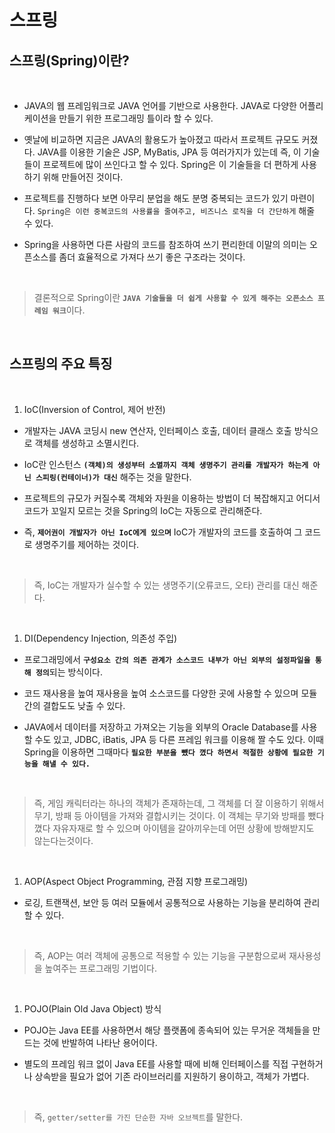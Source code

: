 # 스프링
## 스프링(Spring)이란?

<br>

- JAVA의 웹 프레임워크로 JAVA 언어를 기반으로 사용한다. JAVA로 다양한 어플리케이션을 만들기 위한 프로그래밍 틀이라 할 수 있다.
  
-  옛날에 비교하면 지금은 JAVA의 활용도가 높아졌고 따라서 프로젝트 규모도 커졌다. JAVA를 이용한 기술은 JSP, MyBatis, JPA 등 여러가지가 있는데 즉, 이 기술들이 프로젝트에 많이 쓰인다고 할 수 있다. Spring은 이 기술들을 더 편하게 사용하기 위해 만들어진 것이다.
  
- 프로젝트를 진행하다 보면 아무리 분업을 해도 분명 중복되는 코드가 있기 마련이다. `Spring은 이런 중복코드의 사용률을 줄여주고, 비즈니스 로직을 더 간단하게` 해줄 수 있다. 
  
- Spring을 사용하면 다른 사람의 코드를 참조하여 쓰기 편리한데 이말의 의미는 오픈소스를 좀더 효율적으로 가져다 쓰기 좋은 구조라는 것이다.

<br>

  > 결론적으로 Spring이란 <strong>`JAVA 기술들을 더 쉽게 사용할 수 있게 해주는 오픈소스 프레임 워크`</strong>이다.

<br>

## 스프링의 주요 특징

<br>

1. IoC(Inversion of Control, 제어 반전)

- 개발자는 JAVA 코딩시 new 연산자, 인터페이스 호출, 데이터 클래스 호출 방식으로 객체를 생성하고 소멸시킨다.

- IoC란 인스턴스 <strong>`(객체)의 생성부터 소멸까지 객체 생명주기 관리를 개발자가 하는게 아닌 스피링(컨테이너)가 대신`</strong> 해주는 것을 말한다.


- 프로젝트의 규모가 커질수록 객체와 자원을 이용하는 방법이 더 복잡해지고 어디서 코드가 꼬일지 모르는 것을 Spring의 IoC는 자동으로 관리해준다.

- 즉, <strong>`제어권이 개발자가 아닌 IoC에게 있으며`</strong> IoC가 개발자의 코드를 호출하여 그 코드로 생명주기를 제어하는 것이다.

<br>

> 즉, IoC는 개발자가 실수할 수 있는 생명주기(오류코드, 오타) 관리를 대신 해준다.

<br>

1. DI(Dependency Injection, 의존성 주입)

- 프로그래밍에서 <strong>`구성요소 간의 의존 관계가 소스코드 내부가 아닌 외부의 설정파일을 통해 정의`</strong>되는 방식이다.

- 코드 재사용을 높여 재사용을 높여 소스코드를 다양한 곳에 사용할 수 있으며 모듈간의 결합도도 낮출 수 있다.

- JAVA에서 데이터를 저장하고 가져오는 기능을 외부의 Oracle Database를 사용할 수도 있고, JDBC, iBatis, JPA 등 다른 프레임 워크를 이용해 짤 수도 있다. 이때 Spring을 이용하면 그때마다 <strong>`필요한 부분을 뺐다 꼈다 하면서 적절한 상황에 필요한 기능을 해낼 수 있다.`</strong>
 
<br>
 
> 즉, 게임 캐릭터라는 하나의 객체가 존재하는데, 그 객체를 더 잘 이용하기 위해서 무기, 방패 등 아이템을 가져와 결합시키는 것이다. 이 객체는 무기와 방패를 뺐다 꼈다 자유자재로 할 수 있으며 아이템을 갈아끼우는데 어떤 상황에 방해받지도 않는다는것이다.

<br>

1. AOP(Aspect Object Programming, 관점 지향 프로그래밍)

- 로깅, 트랜잭션, 보안 등 여러 모듈에서 공통적으로 사용하는 기능을 분리하여 관리 할 수 있다.


<br>

> 즉, AOP는 여러 객체에 공통으로 적용할 수 있는 기능을 구분함으로써 재사용성을 높여주는 프로그래밍 기법이다.

<br>

1. POJO(Plain Old Java Object) 방식

- POJO는 Java EE를 사용하면서 해당 플랫폼에 종속되어 있는 무거운 객체들을 만드는 것에 반발하여 나타난 용어이다.

- 별도의 프레임 워크 없이 Java EE를 사용할 때에 비해 인터페이스를 직접 구현하거나 상속받을 필요가 없어 기존 라이브러리를 지원하기 용이하고, 객체가 가볍다.

<br>

> 즉, `getter/setter를 가진 단순한 자바 오브젝트`를 말한다.

<br>
